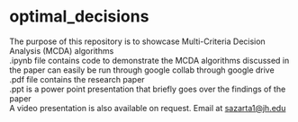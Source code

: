 # optimal_decisions
The purpose of this repository is to showcase Multi-Criteria Decision Analysis (MCDA) algorithms <br>
.ipynb file contains code to demonstrate the MCDA algorithms discussed in the paper can easily be run through google collab through google drive<br>
.pdf file contains the research paper <br>
.ppt is a power point presentation that briefly goes over the findings of the paper <br>
A video presentation is also available on request. Email at sazarta1@jh.edu <br>
